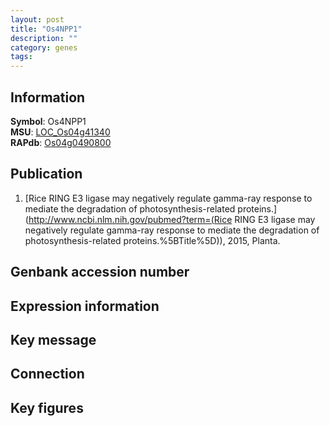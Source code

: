 ```yaml
---
layout: post
title: "Os4NPP1"
description: ""
category: genes
tags: 
---
```


## Information
__Symbol__: Os4NPP1  
__MSU__: [LOC_Os04g41340](http://rice.plantbiology.msu.edu/cgi-bin/ORF_infopage.cgi?orf=LOC_Os04g41340)  
__RAPdb__: [Os04g0490800](http://rapdb.dna.affrc.go.jp/viewer/gbrowse_details/irgsp1?name=Os04g0490800)  

## Publication
1. [Rice RING E3 ligase may negatively regulate gamma-ray response to mediate the degradation of photosynthesis-related proteins.](http://www.ncbi.nlm.nih.gov/pubmed?term=(Rice RING E3 ligase may negatively regulate gamma-ray response to mediate the degradation of photosynthesis-related proteins.%5BTitle%5D)), 2015, Planta.

## Genbank accession number

## Expression information

## Key message

## Connection

## Key figures


